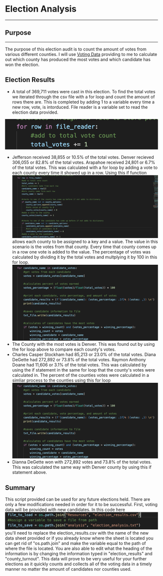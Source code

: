# Election Analysis
---
## Purpose 
---
The purpose of this election audit is to count the amount of votes from various different counties. I will use [Voting Data](https://github.com/evanbruno617/Election_Analysis/blob/main/Resources/election_results.csv) providing to me to calculate out which county has produced the most votes and which candidate has won the election. 


## Election Results
  
* A total of 369,711 votes were cast in this election. To find the total votes we iterated through the csv file with a for loop and count the amount of rows there are. This is completed by adding 1 to a variable every time a new row, vote, is intorduced. File reader is a variable set to read the election data provided.

![Total Votes](https://raw.githubusercontent.com/evanbruno617/Election_Analysis/main/Resources/total_count.png)

* Jefferson received 38,855 or 10.5% of the total votes. Denver recieved 306,055 or 82.8% of the total votes. Arapahoe received 24,801 or 6.7% of the total votes. This was calculated with a for loop by adding a vote to each county every time it showed up in a row. Using this if function ![If function](https://raw.githubusercontent.com/evanbruno617/Election_Analysis/main/Resources/Count_votes.png)
allows each county to be assigned to a key and a value. The value in this scenario is the votes from that county. Every time that county comes up in a row one vote is added to the value. The percentage of votes was calculated by dividing it by the total votes and multplying it by 100 in this for loop.
![Percentage/Winner](https://raw.githubusercontent.com/evanbruno617/Election_Analysis/main/Resources/Candidate_info_calculated.png)
* The County with the most votes is Denver. This was found out by using the for loop above to compare each county's votes. 
* Charles Casper Stockham had 85,213 or 23.0% of the total votes. Diana DeGette had 272,892 or 73.8% of the total votes. Raymon Anthony Doane had 11,606 or 3.1% of the total votes. This was calculated by using the if statement in the same for loop that the county's votes were calculated in. The percent of the counties votes were calculated in a simliar process to the counties using this for loop ![Candidate Calculation](https://raw.githubusercontent.com/evanbruno617/Election_Analysis/main/Resources/Candidate_info_calculated.png)
* Dianna DeGette won with 272,892 votes and 73.8% of the total votes. This was calculated the same way with Denver county by using this if statement above. 

## Summary

This script provided can be used for any future elections held. There are only a few modifications needed in order for it to be successful. First, voting data will be provided with new candidates. In this code here ![file load](https://raw.githubusercontent.com/evanbruno617/Election_Analysis/main/Resources/summary_change.png)
you'll need to replace the election_results.csv with the name of the new data sheet provided or if you already know where the sheet is located you can get rid of "os.path.join" and make the variable equal to the path of where the file is located. You are also able to edit what the heading of the information is by changing the information typed in "election_results" and "county_turnout". This data will prove to be very useful for your further elections as it quickly counts and collects all of the voting data in a timely manner no matter the amount of candidates nor counties used.

